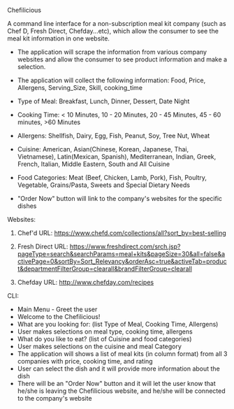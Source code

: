 Chefilicious

A command line interface for a non-subscription meal kit company (such as Chef D, Fresh Direct, Chefday...etc), which allow the consumer to see the meal kit information in one website.

* The application will scrape the information from various company websites and allow the consumer to see product information and make a selection.

* The application will collect the following information:
Food, Price, Allergens, Serving_Size, Skill, cooking_time

* Type of Meal:
Breakfast, Lunch, Dinner, Dessert, Date Night

* Cooking Time:
< 10 Minutes, 10 - 20 Minutes, 20 - 45 Minutes, 45 -  60 minutes, >60 Minutes

* Allergens:
Shellfish, Dairy, Egg, Fish, Peanut, Soy, Tree Nut, Wheat

* Cuisine:
American, Asian(Chinese, Korean, Japanese, Thai, Vietnamese), Latin(Mexican, Spanish), Mediterranean, Indian, Greek, French, Italian, Middle Eastern, South and All Cuisine

*  Food Categories:
Meat (Beef, Chicken, Lamb, Pork), Fish, Poultry, Vegetable, Grains/Pasta, Sweets and Special Dietary Needs

* "Order Now" button will link to the company's websites for the specific dishes


Websites:

1) Chef'd     URL:  https://www.chefd.com/collections/all?sort_by=best-selling

2) Fresh Direct
     URL:  https://www.freshdirect.com/srch.jsp?pageType=search&searchParams=meal+kits&pageSize=30&all=false&activePage=0&sortBy=Sort_Relevancy&orderAsc=true&activeTab=product&departmentFilterGroup=clearall&brandFilterGroup=clearall

3) Chefday
     URL:  http://www.chefday.com/recipes


CLI:

* Main Menu - Greet the user
* Welcome to the Chefilicious!
* What are you looking for:  (list Type of Meal, Cooking Time, Allergens)
* User makes selections on meal type, cooking time, allergens
* What do you like to eat?   (list of Cuisine and food categories)
* User makes selections on the cuisine and meal Category
* The application will shows a list of meal kits (in column format) from all 3 companies with price, cooking time, and rating
* User can select the dish and it will provide more information about the dish
* There will be an "Order Now" button and it will let the user know that he/she is leaving the Chefilicious website, and he/she will be connected to the company's website

